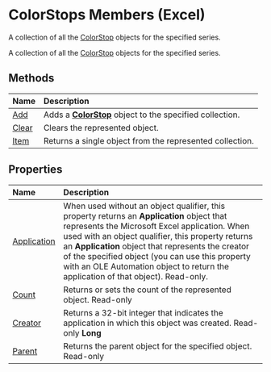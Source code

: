 
# ColorStops Members (Excel)
A collection of all the [ColorStop](43c4d024-8213-5f93-dfa9-229f37e09d9a.md) objects for the specified series.

A collection of all the [ColorStop](43c4d024-8213-5f93-dfa9-229f37e09d9a.md) objects for the specified series.


## Methods



|**Name**|**Description**|
|:-----|:-----|
|[Add](121c48bf-0b68-89c9-6a03-f7a403b52fee.md)|Adds a  **[ColorStop](43c4d024-8213-5f93-dfa9-229f37e09d9a.md)** object to the specified collection.|
|[Clear](308edcb7-6085-77d6-5e6a-d8ec1d31c043.md)|Clears the represented object.|
|[Item](23b7a530-715e-94a5-8039-bfe55c5c19d5.md)|Returns a single object from the represented collection.|

## Properties



|**Name**|**Description**|
|:-----|:-----|
|[Application](68c43e6a-7e68-777d-67a0-a895db4d351d.md)|When used without an object qualifier, this property returns an  **Application** object that represents the Microsoft Excel application. When used with an object qualifier, this property returns an **Application** object that represents the creator of the specified object (you can use this property with an OLE Automation object to return the application of that object). Read-only.|
|[Count](0574a698-ff87-56e3-eea9-aa2e6e77f270.md)|Returns or sets the count of the represented object. Read-only|
|[Creator](9eb3106a-fb64-ba9a-8bf1-fc7ed2a3eb0e.md)|Returns a 32-bit integer that indicates the application in which this object was created. Read-only  **Long**|
|[Parent](252d24f4-7508-a2fd-1e39-799af297581c.md)|Returns the parent object for the specified object. Read-only|
